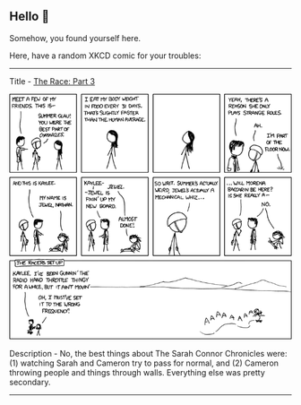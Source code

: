 ## Hello 👀

Somehow, you found yourself here.

Here, have a random XKCD comic for your troubles:

-----------------------------------

Title - [The Race: Part 3](https://xkcd.com/579)

![The Race: Part 3](./random_comic.png)

Description - No, the best things about The Sarah Connor Chronicles were: (1) watching Sarah and Cameron try to pass for normal, and (2) Cameron throwing people and things through walls.  Everything else was pretty secondary.

-----------------------------------